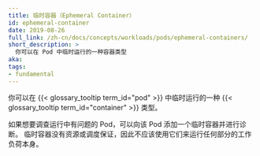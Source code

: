 ```yaml
---
title: 临时容器（Ephemeral Container）
id: ephemeral-container
date: 2019-08-26
full_link: /zh-cn/docs/concepts/workloads/pods/ephemeral-containers/
short_description: >
  你可以在 Pod 中临时运行的一种容器类型
aka:
tags:
- fundamental
---
```

  你可以在 {{< glossary_tooltip term_id="pod" >}} 中临时运行的一种 {{< glossary_tooltip term_id="container" >}} 类型。

<!--
---
title: Ephemeral Container
id: ephemeral-container
date: 2019-08-26
full_link: /docs/concepts/workloads/pods/ephemeral-containers/
short_description: >
  A type of container type that you can temporarily run inside a Pod

aka:
tags:
- fundamental
---
A {{< glossary_tooltip term_id="container" >}} type that you can temporarily run inside a {{< glossary_tooltip term_id="pod" >}}.
-->

<!--more-->

<!--
If you want to investigate a Pod that's running with problems, you can add an ephemeral container to that Pod and carry out diagnostics. Ephemeral containers have no resource or scheduling guarantees, and you should not use them to run any part of the workload itself.
-->

如果想要调查运行中有问题的 Pod，可以向该 Pod 添加一个临时容器并进行诊断。
临时容器没有资源或调度保证，因此不应该使用它们来运行任何部分的工作负荷本身。